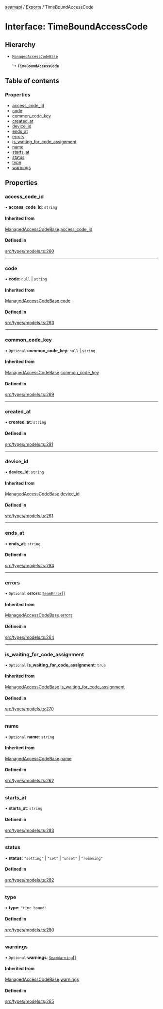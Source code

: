 [seamapi](../README.md) / [Exports](../modules.md) / TimeBoundAccessCode

# Interface: TimeBoundAccessCode

## Hierarchy

- [`ManagedAccessCodeBase`](ManagedAccessCodeBase.md)

  ↳ **`TimeBoundAccessCode`**

## Table of contents

### Properties

- [access\_code\_id](TimeBoundAccessCode.md#access_code_id)
- [code](TimeBoundAccessCode.md#code)
- [common\_code\_key](TimeBoundAccessCode.md#common_code_key)
- [created\_at](TimeBoundAccessCode.md#created_at)
- [device\_id](TimeBoundAccessCode.md#device_id)
- [ends\_at](TimeBoundAccessCode.md#ends_at)
- [errors](TimeBoundAccessCode.md#errors)
- [is\_waiting\_for\_code\_assignment](TimeBoundAccessCode.md#is_waiting_for_code_assignment)
- [name](TimeBoundAccessCode.md#name)
- [starts\_at](TimeBoundAccessCode.md#starts_at)
- [status](TimeBoundAccessCode.md#status)
- [type](TimeBoundAccessCode.md#type)
- [warnings](TimeBoundAccessCode.md#warnings)

## Properties

### access\_code\_id

• **access\_code\_id**: `string`

#### Inherited from

[ManagedAccessCodeBase](ManagedAccessCodeBase.md).[access_code_id](ManagedAccessCodeBase.md#access_code_id)

#### Defined in

[src/types/models.ts:260](https://github.com/seamapi/javascript/blob/main/src/types/models.ts#L260)

___

### code

• **code**: ``null`` \| `string`

#### Inherited from

[ManagedAccessCodeBase](ManagedAccessCodeBase.md).[code](ManagedAccessCodeBase.md#code)

#### Defined in

[src/types/models.ts:263](https://github.com/seamapi/javascript/blob/main/src/types/models.ts#L263)

___

### common\_code\_key

• `Optional` **common\_code\_key**: ``null`` \| `string`

#### Inherited from

[ManagedAccessCodeBase](ManagedAccessCodeBase.md).[common_code_key](ManagedAccessCodeBase.md#common_code_key)

#### Defined in

[src/types/models.ts:269](https://github.com/seamapi/javascript/blob/main/src/types/models.ts#L269)

___

### created\_at

• **created\_at**: `string`

#### Defined in

[src/types/models.ts:281](https://github.com/seamapi/javascript/blob/main/src/types/models.ts#L281)

___

### device\_id

• **device\_id**: `string`

#### Inherited from

[ManagedAccessCodeBase](ManagedAccessCodeBase.md).[device_id](ManagedAccessCodeBase.md#device_id)

#### Defined in

[src/types/models.ts:261](https://github.com/seamapi/javascript/blob/main/src/types/models.ts#L261)

___

### ends\_at

• **ends\_at**: `string`

#### Defined in

[src/types/models.ts:284](https://github.com/seamapi/javascript/blob/main/src/types/models.ts#L284)

___

### errors

• `Optional` **errors**: [`SeamError`](SeamError.md)[]

#### Inherited from

[ManagedAccessCodeBase](ManagedAccessCodeBase.md).[errors](ManagedAccessCodeBase.md#errors)

#### Defined in

[src/types/models.ts:264](https://github.com/seamapi/javascript/blob/main/src/types/models.ts#L264)

___

### is\_waiting\_for\_code\_assignment

• `Optional` **is\_waiting\_for\_code\_assignment**: ``true``

#### Inherited from

[ManagedAccessCodeBase](ManagedAccessCodeBase.md).[is_waiting_for_code_assignment](ManagedAccessCodeBase.md#is_waiting_for_code_assignment)

#### Defined in

[src/types/models.ts:270](https://github.com/seamapi/javascript/blob/main/src/types/models.ts#L270)

___

### name

• `Optional` **name**: `string`

#### Inherited from

[ManagedAccessCodeBase](ManagedAccessCodeBase.md).[name](ManagedAccessCodeBase.md#name)

#### Defined in

[src/types/models.ts:262](https://github.com/seamapi/javascript/blob/main/src/types/models.ts#L262)

___

### starts\_at

• **starts\_at**: `string`

#### Defined in

[src/types/models.ts:283](https://github.com/seamapi/javascript/blob/main/src/types/models.ts#L283)

___

### status

• **status**: ``"setting"`` \| ``"set"`` \| ``"unset"`` \| ``"removing"``

#### Defined in

[src/types/models.ts:282](https://github.com/seamapi/javascript/blob/main/src/types/models.ts#L282)

___

### type

• **type**: ``"time_bound"``

#### Defined in

[src/types/models.ts:280](https://github.com/seamapi/javascript/blob/main/src/types/models.ts#L280)

___

### warnings

• `Optional` **warnings**: [`SeamWarning`](SeamWarning.md)[]

#### Inherited from

[ManagedAccessCodeBase](ManagedAccessCodeBase.md).[warnings](ManagedAccessCodeBase.md#warnings)

#### Defined in

[src/types/models.ts:265](https://github.com/seamapi/javascript/blob/main/src/types/models.ts#L265)
